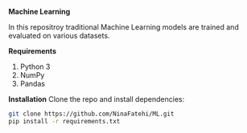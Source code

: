 **Machine Learning**

In this repositroy traditional Machine Learning models are trained and evaluated on various datasets.

**Requirements**
1.	Python 3
2.	NumPy
3.	Pandas

**Installation**
Clone the repo and install dependencies:
```bash
git clone https://github.com/NinaFatehi/ML.git
pip install -r requirements.txt
   


